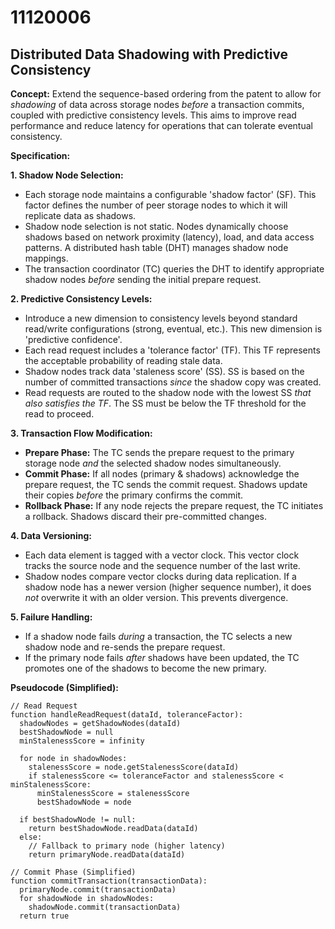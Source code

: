 # 11120006

## Distributed Data Shadowing with Predictive Consistency

**Concept:** Extend the sequence-based ordering from the patent to allow for *shadowing* of data across storage nodes *before* a transaction commits, coupled with predictive consistency levels. This aims to improve read performance and reduce latency for operations that can tolerate eventual consistency.

**Specification:**

**1. Shadow Node Selection:**

*   Each storage node maintains a configurable 'shadow factor' (SF). This factor defines the number of peer storage nodes to which it will replicate data as shadows.
*   Shadow node selection is not static. Nodes dynamically choose shadows based on network proximity (latency), load, and data access patterns. A distributed hash table (DHT) manages shadow node mappings.
*   The transaction coordinator (TC) queries the DHT to identify appropriate shadow nodes *before* sending the initial prepare request.

**2. Predictive Consistency Levels:**

*   Introduce a new dimension to consistency levels beyond standard read/write configurations (strong, eventual, etc.). This new dimension is 'predictive confidence'.
*   Each read request includes a 'tolerance factor' (TF). This TF represents the acceptable probability of reading stale data.
*   Shadow nodes track data 'staleness score' (SS). SS is based on the number of committed transactions *since* the shadow copy was created.
*   Read requests are routed to the shadow node with the lowest SS *that also satisfies the TF*. The SS must be below the TF threshold for the read to proceed.

**3. Transaction Flow Modification:**

*   **Prepare Phase:** The TC sends the prepare request to the primary storage node *and* the selected shadow nodes simultaneously.
*   **Commit Phase:** If all nodes (primary & shadows) acknowledge the prepare request, the TC sends the commit request.  Shadows update their copies *before* the primary confirms the commit.
*   **Rollback Phase:** If any node rejects the prepare request, the TC initiates a rollback. Shadows discard their pre-committed changes.

**4. Data Versioning:**

*   Each data element is tagged with a vector clock. This vector clock tracks the source node and the sequence number of the last write.
*   Shadow nodes compare vector clocks during data replication. If a shadow node has a newer version (higher sequence number), it does *not* overwrite it with an older version. This prevents divergence.

**5. Failure Handling:**

*   If a shadow node fails *during* a transaction, the TC selects a new shadow node and re-sends the prepare request.
*   If the primary node fails *after* shadows have been updated, the TC promotes one of the shadows to become the new primary.

**Pseudocode (Simplified):**

```
// Read Request
function handleReadRequest(dataId, toleranceFactor):
  shadowNodes = getShadowNodes(dataId)
  bestShadowNode = null
  minStalenessScore = infinity

  for node in shadowNodes:
    stalenessScore = node.getStalenessScore(dataId)
    if stalenessScore <= toleranceFactor and stalenessScore < minStalenessScore:
      minStalenessScore = stalenessScore
      bestShadowNode = node

  if bestShadowNode != null:
    return bestShadowNode.readData(dataId)
  else:
    // Fallback to primary node (higher latency)
    return primaryNode.readData(dataId)
```

```
// Commit Phase (Simplified)
function commitTransaction(transactionData):
  primaryNode.commit(transactionData)
  for shadowNode in shadowNodes:
    shadowNode.commit(transactionData)
  return true
```